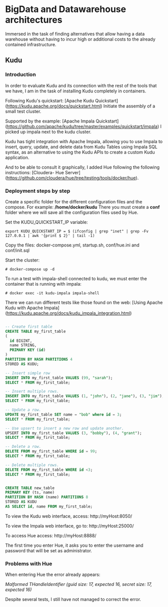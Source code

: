 # BigData and Datawarehouse architectures

Immersed in the task of finding alternatives that allow having a data warehouse without having to incur high or additional costs to the already contained infrastructure.

## Kudu
### Introduction
In order to evaluate Kudu and its connection with the rest of the tools that we have, I am in the task of installing Kudu completely in containers.

Following Kudu's quickstart: [Apache Kudu Quickstart] (https://kudu.apache.org/docs/quickstart.html)
Initiate the assembly of a small test cluster.

Supported by the example: [Apache Impala Quickstart] (https://github.com/apache/kudu/tree/master/examples/quickstart/impala) I picked up impala next to the kudu cluster.

Kudu has tight integration with Apache Impala, allowing you to use Impala to insert, query, update, and delete data from Kudu Tables using Impala SQL syntax, as an alternative to using the Kudu APIs to create a custom Kudu application.

And to be able to consult it graphically, I added Hue following the following instructions: [Cloudera- Hue Server] (https://github.com/cloudera/hue/tree/testing/tools/docker/hue).

### Deployment steps by step
Create a specific folder for the different configuration files and the compose. For example: __/home/docker/kudu__
There you must create a __conf__ folder where we will save all the configuration files used by Hue.

Set the KUDU_QUICKSTART_IP variable:
```
export KUDU_QUICKSTART_IP = $ (ifconfig | grep "inet" | grep -Fv 127.0.0.1 | awk '{print $ 2}' | tail -1)
```

Copy the files: docker-compose.yml, startup.sh, conf/hue.ini and conf/init.sql

Start the cluster:

```
# docker-compose up -d
```

To run a test with impala-shell connected to kudu, we must enter the container that is running with impala:

```
# docker exec -it kudu-impala impala-shell
```

There we can run different tests like those found on the web: [Using Apache Kudu with Apache Impala] (https://kudu.apache.org/docs/kudu_impala_integration.html)

```SQL

-- Create first table
CREATE TABLE my_first_table
(
  id BIGINT,
  name STRING,
  PRIMARY KEY (id)
)
PARTITION BY HASH PARTITIONS 4
STORED AS KUDU;

-- Insert simple row
INSERT INTO my_first_table VALUES (99, "sarah");
SELECT * FROM my_first_table;

-- Insert multiple rows.
INSERT INTO my_first_table VALUES (1, "john"), (2, "jane"), (3, "jim");
SELECT * FROM my_first_table;

-- Update a row.
UPDATE my_first_table SET name = "bob" where id = 3;
SELECT * FROM my_first_table;

-- Use upsert to insert a new row and update another.
UPSERT INTO my_first_table VALUES (3, "bobby"), (4, "grant");
SELECT * FROM my_first_table;

-- Delete a row.
DELETE FROM my_first_table WHERE id = 99;
SELECT * FROM my_first_table;

-- Delete multiple rows.
DELETE FROM my_first_table WHERE id <3;
SELECT * FROM my_first_table;


CREATE TABLE new_table
PRIMARY KEY (ts, name)
PARTITION BY HASH (name) PARTITIONS 8
STORED AS KUDU
AS SELECT id, name FROM my_first_table;

```

To view the Kudu web interface, access: http://myHost:8050/

To view the Impala web interface, go to: http://myHost:25000/

To access Hue access: http://myHost:8888/

The first time you enter Hue, it asks you to enter the username and password that will be set as administrator.

### Problems with Hue
When entering Hue the error already appears:

_Malformed THandleIdentifier (guid size: 17, expected 16, secret size: 17, expected 16)_

Despite several tests, I still have not managed to correct the error.
